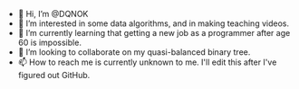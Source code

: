 - 👋 Hi, I’m @DQNOK
- 👀 I’m interested in some data algorithms, and in making teaching videos.
- 🌱 I’m currently learning that getting a new job as a programmer after age 60 is impossible.
- 💞️ I’m looking to collaborate on my quasi-balanced binary tree.
- 📫 How to reach me is currently unknown to me.  I'll edit this after I've figured out GitHub.

<!---
DQNOK/DQNOK is a ✨ special ✨ repository because its `README.md` (this file) appears on your GitHub profile.
You can click the Preview link to take a look at your changes.
--->
